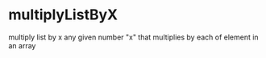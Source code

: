 # multiplyListByX
multiply list by x
any given number "x" that multiplies by each of element in an array
